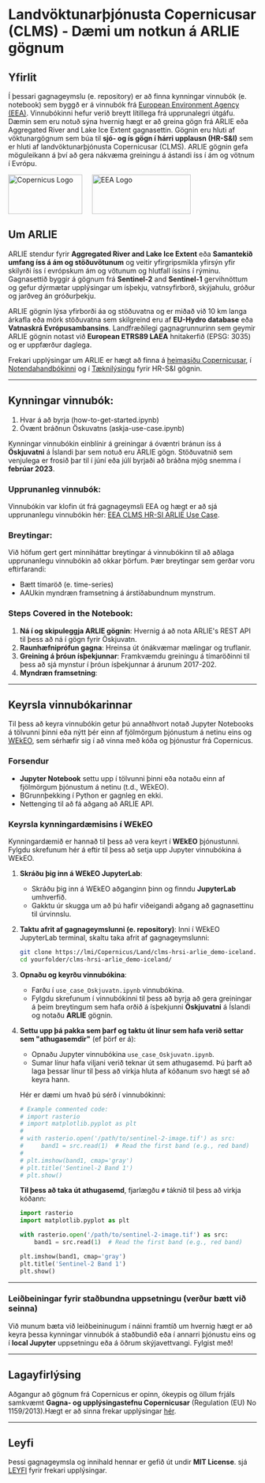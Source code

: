 
# Landvöktunarþjónusta Copernicusar (CLMS) - Dæmi um notkun á ARLIE gögnum

## Yfirlit

Í þessari gagnageymslu (e. repository) er að finna kynningar vinnubók (e. notebook) sem byggð er á vinnubók frá [European Environment Agency (EEA)](https://github.com/eea). Vinnubókinni hefur verið breytt lítillega frá upprunalegri útgáfu. Dæmin sem eru notuð sýna hvernig hægt er að greina gögn frá ARLIE eða Aggregated River and Lake Ice Extent gagnasettin. Gögnin eru hluti af vöktunargögnum sem búa til **sjó- og ís gögn í hárri upplausn (HR-S&I)** sem er hluti af landvöktunarþjónusta Copernicusar  (CLMS). ARLIE gögnin gefa möguleikann á því að gera nákvæma greiningu á ástandi íss í ám og vötnum í Evrópu.


<div style="display: flex; align-items: center;">
    <img src="https://www.copernicus.eu/sites/default/files/styles/image_img_fluid/public/images/media/low/295955-Copernicus_logo_node_full_image_2.jpg?itok=rxBru8V4" alt="Copernicus Logo" style="width: 150px; height: 80px; margin-right: 20px;"/>
    <img src="https://www.eea.europa.eu/en/newsroom/branding-materials/eea_logo_compact_en.png/@@images/image/preview" alt="EEA Logo" style="width: 200px; height: 80px"/>
</div>


## Um ARLIE

ARLIE stendur fyrir **Aggregated River and Lake Ice Extent** eða **Samantekið umfang íss á ám og stöðuvötunum** og veitir yfirgripsmikla yfirsýn yfir skilyrði íss í evrópskum ám og vötunum og hlutfall íssins í rýminu. Gagnasettið byggir á gögnum frá **Sentinel-2** and **Sentinel-1** gervihnöttum og gefur dýrmætar upplýsingar um ísþekju, vatnsyfirborð, skýjahulu, gróður og jarðveg án gróðurþekju.

ARLIE gögnin lýsa yfirborði áa og stöðuvatna og er miðað við 10 km langa árkafla eða mörk stöðuvatna sem skilgreind eru af **EU-Hydro database** eða **Vatnaskrá Evrópusambansins**. Landfræðilegi gagnagrunnurinn sem geymir ARLIE gögnin notast við **European ETRS89 LAEA** hnitakerfið (EPSG: 3035) og er uppfærður daglega.

Frekari upplýsingar um ARLIE er hægt að finna á [heimasíðu Copernicusar](https://land.copernicus.eu/), í [Notendahandbókinni](https://land.copernicus.eu/user-corner/technical-library/hrsi-pum) og í  [Tæknilýsingu](https://land.copernicus.eu/user-corner/technical-library/hrsi-tn) fyrir HR-S&I gögnin.



***

## Kynningar vinnubók: 
1. Hvar á að byrja (how-to-get-started.ipynb)
2. Óvænt bráðnun Öskuvatns (askja-use-case.ipynb)

Kynningar vinnubókin einblínir á greiningar á óvæntri bránun íss á **Öskjuvatni** á Íslandi þar sem notuð eru ARLIE gögn. Stöðuvatnið sem venjulega er frosið þar til í júní eða júlí byrjaði að bráðna mjög snemma í **febrúar 2023**. 

### Upprunanleg vinnubók:
Vinnubókin var klofin út frá gagnageymsli EEA og hægt er að sjá upprunanlegu vinnubókin hér: [EEA CLMS HR-SI ARLIE Use Case](https://github.com/eea/clms-hrsi-arlie-use-case).

### Breytingar:
Við höfum gert gert minniháttar breytingar á vinnubókinn til að aðlaga upprunanlegu vinnubókin að okkar þörfum. Þær breytingar sem gerðar voru eftirfarandi:
- Bætt tímaröð (e. time-series)
- AAUkin myndræn framsetning á árstíðabundnum mynstrum.

### Steps Covered in the Notebook:
1. **Ná í og skipuleggja ARLIE gögnin**: Hvernig á að nota ARLIE's REST API til þess að ná í gögn fyrir Öskjuvatn.
2. **Raunhæfniprófun gagna**: Hreinsa út ónákvæmar mælingar og truflanir.
3. **Greining á þróun ísþekjunnar**: Framkvæmdu greiningu á tímaröðinni til þess að sjá mynstur í þróun ísþekjunnar á árunum 2017-202. 
3. **Myndræn framsetning**: 


***

## Keyrsla vinnubókarinnar

Til þess að keyra vinnubókin getur þú annaðhvort notað Jupyter Notebooks á tölvunni þinni eða nýtt þér einn af fjölmörgum þjónustum á netinu eins og [WEkEO](https://www.wekeo.eu/), sem sérhæfir sig í að vinna með kóða og þjónustur frá Copernicus.

### Forsendur

- **Jupyter Notebook** settu upp í tölvunni þinni eða notaðu einn af fjölmörgum þjónustum á netinu (t.d., WEkEO).
- BGrunnþekking í Python er gagnleg en ekki.
- Nettenging til að fá aðgang að ARLIE API.

### Keyrsla kynningardæmisins í WEkEO

Kynningardæmið er hannað til þess að vera keyrt í **WEkEO** þjónustunni. Fylgdu skrefunum hér á eftir til þess að setja upp Jupyter vinnubókina á WEkEO.

1. **Skráðu þig inn á WEkEO JupyterLab**:
   - Skráðu þig inn á WEkEO aðganginn þinn og finndu **JupyterLab** umhverfið.
   - Gakktu úr skugga um að þú hafir viðeigandi aðgang að gagnasettinu til úrvinnslu.

2. **Taktu afrit af gagnageymslunni (e. repository)**:
   Inni í WEkEO JupyterLab terminal, skaltu taka afrit af gagnageymslunni:
    ```bash
    git clone https://lmi/Copernicus/Land/clms-hrsi-arlie_demo-iceland.git
    cd yourfolder/clms-hrsi-arlie_demo-iceland/
    ```

3. **Opnaðu og keyrðu vinnubókina**:
   - Farðu í `use_case_Oskjuvatn.ipynb` vinnubókina.
   - Fylgdu skrefunum í vinnubókinni til þess að byrja að gera greiningar á þeim breytingum sem hafa orðið á ísþekjunni **Öskjuvatni** á Íslandi og notaðu **ARLIE** gögnin.
4. **Settu upp þá pakka sem þarf og taktu út línur sem hafa verið settar sem "athugasemdir"** (ef þörf er á):
   - Opnaðu Jupyter vinnubókina `use_case_Oskjuvatn.ipynb`.
   - Sumar línur hafa viljani verið teknar út sem athugasemd. Þú þarft að laga þessar línur til þess að virkja hluta af kóðanum svo hægt sé að keyra hann.
   
   Hér er dæmi um hvað þú sérð í vinnubókinni:

    ```python
    # Example commented code:
    # import rasterio
    # import matplotlib.pyplot as plt
    #
    # with rasterio.open('/path/to/sentinel-2-image.tif') as src:
    #     band1 = src.read(1)  # Read the first band (e.g., red band)
    #
    # plt.imshow(band1, cmap='gray')
    # plt.title('Sentinel-2 Band 1')
    # plt.show()
    ```

   **Til þess að taka út athugasemd**, fjarlægðu `#` táknið til þess að virkja kóðann:

    ```python
    import rasterio
    import matplotlib.pyplot as plt
    
    with rasterio.open('/path/to/sentinel-2-image.tif') as src:
        band1 = src.read(1)  # Read the first band (e.g., red band)
    
    plt.imshow(band1, cmap='gray')
    plt.title('Sentinel-2 Band 1')
    plt.show()
    ```

---

### Leiðbeiningar fyrir staðbundna uppsetningu (verður bætt við seinna)
Við munum bæta við leiðbeininugum í náinni framtíð um hvernig hægt er að keyra þessa kynningar vinnubók á staðbundið eða í annarri þjónustu eins og í **local Jupyter** uppsetningu eða á öðrum skýjavettvangi. Fylgist með!


***

## Lagayfirlýsing

Aðgangur að gögnum frá Copernicus er opinn, ókeypis og öllum frjáls samkvæmt **Gagna- og upplýsingastefnu Copernicusar** (Regulation (EU) No 1159/2013).Hægt er að sinna frekar upplýsingar [hér](http://eur-lex.europa.eu/legal-content/EN/TXT/?uri=CELEX%3A32013R1159).

***

## Leyfi

Þessi gagnageymsla og innihald hennar er gefið út undir **MIT License**. sjá [LEYFI](LICENSE) fyrir frekari upplýsingar.

